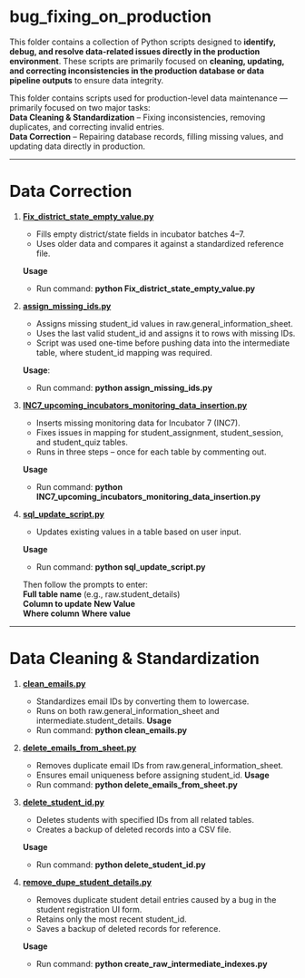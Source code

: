 # bug_fixing_on_production

This folder contains a collection of Python scripts designed to **identify, debug, and resolve data-related issues directly in the production environment**. These scripts are primarily focused on **cleaning, updating, and correcting inconsistencies in the production database or data pipeline outputs** to ensure data integrity.

This folder contains scripts used for production-level data maintenance — primarily focused on two major tasks:  
**Data Cleaning & Standardization** – Fixing inconsistencies, removing duplicates, and correcting invalid entries.  
**Data Correction** – Repairing database records, filling missing values, and updating data directly in production.

---

# Data Correction

1. **[Fix_district_state_empty_value.py](https://github.com/VigyanShaala-Tech/deployment_scripts/blob/main/bug_fixing_on_production/Fix_district_state_empty_value.py)**

    * Fills empty district/state fields in incubator batches 4–7.
    * Uses older data and compares it against a standardized reference file. 

    **Usage**
    * Run command: **python Fix_district_state_empty_value.py**

2. **[assign_missing_ids.py](https://github.com/VigyanShaala-Tech/deployment_scripts/blob/main/bug_fixing_on_production/assign_missing_ids.py)**

    * Assigns missing student_id values in raw.general_information_sheet.
    * Uses the last valid student_id and assigns it to rows with missing IDs.
    * Script was used one-time before pushing data into the intermediate table, where student_id mapping was required.
    
    **Usage**:
    * Run command: **python assign_missing_ids.py**

3. **[INC7\_upcoming\_incubators\_monitoring\_data\_insertion.py](https://github.com/VigyanShaala-Tech/deployment_scripts/blob/main/bug_fixing_on_production/INC7_upcoming_incubators_monitoring_data_insertion.py)**

    * Inserts missing monitoring data for Incubator 7 (INC7).
    * Fixes issues in mapping for student_assignment, student_session, and student_quiz tables.
    * Runs in three steps – once for each table by commenting out.

    **Usage**
    * Run command: **python INC7_upcoming_incubators_monitoring_data_insertion.py**

4. **[sql_update_script.py](https://github.com/VigyanShaala-Tech/deployment_scripts/blob/main/bug_fixing_on_production/bug_fixing_on_production/sql_update_script.py)**

    * Updates existing values in a table based on user input.

    **Usage**
    * Run command: **python sql_update_script.py**

    Then follow the prompts to enter:  
    **Full table name** (e.g., raw.student_details)  
    **Column to update**
    **New Value**  
    **Where column** 
    **Where value** 

---

# Data Cleaning & Standardization

1. **[clean_emails.py](https://github.com/VigyanShaala-Tech/deployment_scripts/blob/main/bug_fixing_on_production/clean_emails.py)**

    * Standardizes email IDs by converting them to lowercase.
    * Runs on both raw.general_information_sheet and intermediate.student_details.
    **Usage**
    * Run command: **python clean_emails.py**

2. **[delete_emails_from_sheet.py](https://github.com/VigyanShaala-Tech/deployment_scripts/blob/main/bug_fixing_on_production/delete_emails_from_sheet.py)**

    * Removes duplicate email IDs from raw.general_information_sheet.
    * Ensures email uniqueness before assigning student_id.
    **Usage**
    * Run command: **python delete_emails_from_sheet.py**

3. **[delete_student_id.py](https://github.com/VigyanShaala-Tech/deployment_scripts/blob/main/bug_fixing_on_production/delete_student_id.py)**

    * Deletes students with specified IDs from all related tables.
    * Creates a backup of deleted records into a CSV file.

    **Usage**
    * Run command: **python delete_student_id.py**

4. **[remove\_dupe\_student\_details.py](https://github.com/VigyanShaala-Tech/deployment_scripts/blob/main/bug_fixing_on_production/remove_dupe_student_details.py)**

    * Removes duplicate student detail entries caused by a bug in the student registration UI form.
    * Retains only the most recent student_id.
    * Saves a backup of deleted records for reference.

    **Usage**
    * Run command: **python create_raw_intermediate_indexes.py**


